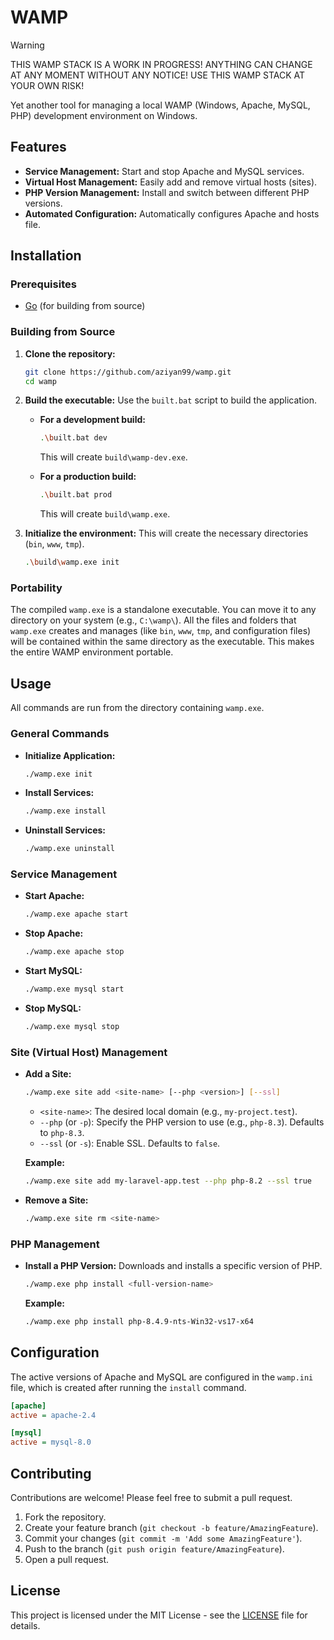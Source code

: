 # WAMP

> [!WARNING]
> THIS WAMP STACK IS A WORK IN PROGRESS! ANYTHING CAN CHANGE AT ANY MOMENT WITHOUT ANY NOTICE! USE THIS WAMP STACK AT YOUR OWN RISK!

Yet another tool for managing a local WAMP (Windows, Apache, MySQL, PHP) development environment on Windows.

## Features

- **Service Management:** Start and stop Apache and MySQL services.
- **Virtual Host Management:** Easily add and remove virtual hosts (sites).
- **PHP Version Management:** Install and switch between different PHP versions.
- **Automated Configuration:** Automatically configures Apache and hosts file.

## Installation

### Prerequisites

- [Go](https://golang.org/doc/install) (for building from source)

### Building from Source

1.  **Clone the repository:**
    ```sh
    git clone https://github.com/aziyan99/wamp.git
    cd wamp
    ```

2.  **Build the executable:**
    Use the `built.bat` script to build the application.

    - **For a development build:**
      ```sh
      .\built.bat dev
      ```
      This will create `build\wamp-dev.exe`.

    - **For a production build:**
      ```sh
      .\built.bat prod
      ```
      This will create `build\wamp.exe`.

3.  **Initialize the environment:**
    This will create the necessary directories (`bin`, `www`, `tmp`).
    ```sh
    .\build\wamp.exe init
    ```

### Portability

The compiled `wamp.exe` is a standalone executable. You can move it to any directory on your system (e.g., `C:\wamp\`). All the files and folders that `wamp.exe` creates and manages (like `bin`, `www`, `tmp`, and configuration files) will be contained within the same directory as the executable. This makes the entire WAMP environment portable.


## Usage

All commands are run from the directory containing `wamp.exe`.

### General Commands

- **Initialize Application:**
  ```sh
  ./wamp.exe init
  ```

- **Install Services:**
  ```sh
  ./wamp.exe install
  ```

- **Uninstall Services:**
  ```sh
  ./wamp.exe uninstall
  ```

### Service Management

- **Start Apache:**
  ```sh
  ./wamp.exe apache start
  ```

- **Stop Apache:**
  ```sh
  ./wamp.exe apache stop
  ```

- **Start MySQL:**
  ```sh
  ./wamp.exe mysql start
  ```

- **Stop MySQL:**
  ```sh
  ./wamp.exe mysql stop
  ```

### Site (Virtual Host) Management

- **Add a Site:**
  ```sh
  ./wamp.exe site add <site-name> [--php <version>] [--ssl]
  ```
  - `<site-name>`: The desired local domain (e.g., `my-project.test`).
  - `--php` (or `-p`): Specify the PHP version to use (e.g., `php-8.3`). Defaults to `php-8.3`.
  - `--ssl` (or `-s`): Enable SSL. Defaults to `false`.

  **Example:**
  ```sh
  ./wamp.exe site add my-laravel-app.test --php php-8.2 --ssl true
  ```

- **Remove a Site:**
  ```sh
  ./wamp.exe site rm <site-name>
  ```

### PHP Management

- **Install a PHP Version:**
  Downloads and installs a specific version of PHP.
  ```sh
  ./wamp.exe php install <full-version-name>
  ```
  **Example:**
  ```sh
  ./wamp.exe php install php-8.4.9-nts-Win32-vs17-x64
  ```

## Configuration

The active versions of Apache and MySQL are configured in the `wamp.ini` file, which is created after running the `install` command.

```ini
[apache]
active = apache-2.4

[mysql]
active = mysql-8.0
```

## Contributing

Contributions are welcome! Please feel free to submit a pull request.

1.  Fork the repository.
2.  Create your feature branch (`git checkout -b feature/AmazingFeature`).
3.  Commit your changes (`git commit -m 'Add some AmazingFeature'`).
4.  Push to the branch (`git push origin feature/AmazingFeature`).
5.  Open a pull request.

## License

This project is licensed under the MIT License - see the [LICENSE](LICENSE) file for details.